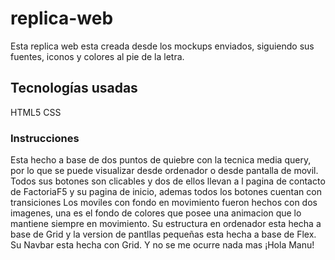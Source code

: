 # replica-web
Esta replica web esta creada desde los mockups enviados, siguiendo sus fuentes, iconos y colores al pie de la letra.
## Tecnologías usadas
HTML5
CSS
### Instrucciones
Esta hecho a base de dos puntos de quiebre con la tecnica media query, por lo que se puede visualizar desde ordenador o desde pantalla de movil. 
Todos sus botones son clicables y dos de ellos llevan a l pagina de contacto de FactoriaF5 y su pagina de inicio, ademas todos los botones cuentan con transiciones
Los moviles con fondo en movimiento fueron hechos con dos imagenes, una es el fondo de colores que posee una animacion que lo mantiene siempre en movimiento.
Su estructura en ordenador esta hecha a base de Grid y la version de pantllas pequeñas esta hecha a base de Flex.
Su Navbar esta hecha con Grid.
Y no se me ocurre nada mas
¡Hola Manu!